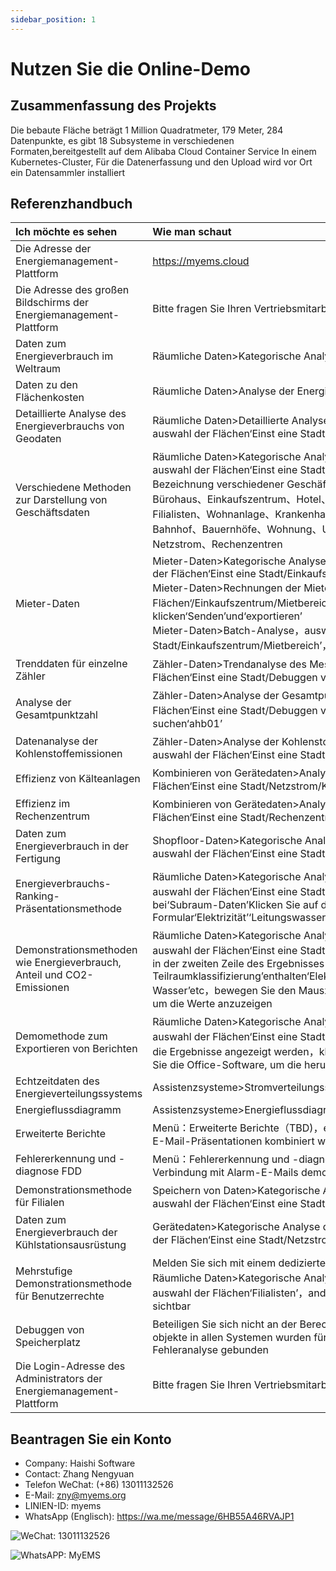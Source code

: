 ```yaml
---
sidebar_position: 1
---
```


# Nutzen Sie die Online-Demo

## Zusammenfassung des Projekts

Die bebaute Fläche beträgt 1 Million Quadratmeter, 179 Meter, 284 Datenpunkte, es gibt 18 Subsysteme in verschiedenen Formaten,bereitgestellt auf dem Alibaba Cloud Container Service
In einem Kubernetes-Cluster, Für die Datenerfassung und den Upload wird vor Ort ein Datensammler installiert

## Referenzhandbuch

| Ich möchte es sehen                             |Wie man schaut                        |
| :---                              |      :-----                 |
| Die Adresse der Energiemanagement-Plattform                 | https://myems.cloud         |
| Die Adresse des großen Bildschirms der Energiemanagement-Plattform              | Bitte fragen Sie Ihren Vertriebsmitarbeiter                 |
| Daten zum Energieverbrauch im Weltraum                        | Räumliche Daten>Kategorische Analyse des Energieverbrauchs           |
| Daten zu den Flächenkosten                     | Räumliche Daten>Analyse der Energieverbrauchskosten           |
| Detaillierte Analyse des Energieverbrauchs von Geodaten                 |  Räumliche Daten>Detaillierte Analyse des Energieverbrauchs，auswahl der Flächen‘Einst eine Stadt/Bürohaus’          |
| Verschiedene Methoden zur Darstellung von Geschäftsdaten                 | Räumliche Daten>Kategorische Analyse des Energieverbrauchs，auswahl der Flächen‘Einst eine Stadt/ABC’,ABC bezeichnet die Bezeichnung verschiedener Geschäftsräume：Stadtregierung、Bürohaus、Einkaufszentrum、Hotel、Museum、Fabrik、Nationale Filialisten、Wohnanlage、Krankenhaus、Krankenhaus、Flugplatz、Bahnhof、Bauernhöfe、Wohnung、U-Bahnhof、Stadion、Netzstrom、Rechenzentren           |
| Mieter-Daten                          |  Mieter-Daten>Kategorische Analyse des Energieverbrauchs,auswahl der Flächen‘Einst eine Stadt/Einkaufszentrum/Mietbereich’<br/>Mieter-Daten>Rechnungen der Mieter，auswahl der Flächen‘/Einkaufszentrum/Mietbereich’，klicken‘Senden’und‘exportieren’<br/>Mieter-Daten>Batch-Analyse，auswahl der Flächen‘Einst eine Stadt/Einkaufszentrum/Mietbereich’，klicken‘Senden’und‘exportieren’          |
| Trenddaten für einzelne Zähler                  | Zähler-Daten>Trendanalyse des Messgeräts，auswahl der Flächen‘Einst eine Stadt/Debuggen von Speicherplatz’           |
| Analyse der Gesamtpunktzahl                     |  Zähler-Daten>Analyse der Gesamtpunktzahl，auswahl der Flächen‘Einst eine Stadt/Debuggen von Speicherplatz’，suchen‘ahb01’          |
|  Datenanalyse der Kohlenstoffemissionen                    |  Zähler-Daten>Analyse der Kohlenstoffemissionen von Messgeräten，auswahl der Flächen‘Einst eine Stadt/Debuggen von Speicherplatz’          |
|  Effizienz von Kälteanlagen                        |  Kombinieren von Gerätedaten>Analyse der Effizienz，auswahl der Flächen‘Einst eine Stadt/Netzstrom/Kälteanlagen’          |
|  Effizienz im Rechenzentrum                      | Kombinieren von Gerätedaten>Analyse der Effizienz，auswahl der Flächen‘Einst eine Stadt/Rechenzentren’           |
|  Daten zum Energieverbrauch in der Fertigung                      | Shopfloor-Daten>Kategorische Analyse des Energieverbrauchs，auswahl der Flächen‘Einst eine Stadt/Fabrik/Produktionsbereich’           |
|  Energieverbrauchs-Ranking-Präsentationsmethode                  | Räumliche Daten>Kategorische Analyse des Energieverbrauchs，auswahl der Flächen‘Einst eine Stadt’，klicken‘Senden’nach，bei‘Subraum-Daten’Klicken Sie auf das Formular‘Elektrizität’‘Leitungswasser’und so weiter           |
|  Demonstrationsmethoden wie Energieverbrauch, Anteil und CO2-Emissionen          | Räumliche Daten>Kategorische Analyse des Energieverbrauchs，auswahl der Flächen‘Einst eine Stadt’，klicken‘Senden’nach，es wird in der zweiten Zeile des Ergebnisses angezeigt‘Anteil der Teilraumklassifizierung’enthalten‘Elektrizität’‘Leitungswasser’‘Mittleres Wasser’etc，bewegen Sie den Mauszeiger über das Kreisdiagramm, um die Werte anzuzeigen           |
|  Demomethode zum Exportieren von Berichten                  |  Räumliche Daten>Kategorische Analyse des Energieverbrauchs ，auswahl der Flächen‘Einst eine Stadt’，klicken‘Senden’Warten Sie, bis die Ergebnisse angezeigt werden，klicken‘exportieren’，verwenden Sie die Office-Software, um die heruntergeladene Datei zu öffnen          |
| Echtzeitdaten des Energieverteilungssystems                  | Assistenzsysteme>Stromverteilungssystem           |
| Energieflussdiagramm                          | Assistenzsysteme>Energieflussdiagramm           |
| Erweiterte Berichte                        | Menü：Erweiterte Berichte（TBD)，es kann mit erweiterten Berichts-E-Mail-Präsentationen kombiniert werden           |
| Fehlererkennung und -diagnose FDD                 | Menü：Fehlererkennung und -diagnose（TBD)，es kann in Verbindung mit Alarm-E-Mails demonstriert werden           |
| Demonstrationsmethode für Filialen                   |  Speichern von Daten>Kategorische Analyse des Energieverbrauchs，auswahl der Flächen‘Einst eine Stadt/Filialisten/Östlich’          |
| Daten zum Energieverbrauch der Kühlstationsausrüstung                 | Gerätedaten>Kategorische Analyse des Energieverbrauchs，auswahl der Flächen‘Einst eine Stadt/Netzstrom/Kälteanlagen’           |
|  Mehrstufige Demonstrationsmethode für Benutzerrechte              | Melden Sie sich mit einem dedizierten Filialkonto für Filialisten an，Räumliche Daten>Kategorische Analyse des Energieverbrauchs，auswahl der Flächen‘Filialisten’，andere Geschäftsräume sind nicht sichtbar           |
|  Debuggen von Speicherplatz                        | Beteiligen Sie sich nicht an der Berechnung des Energieverbrauchs，objekte in allen Systemen wurden für eine schnelle Anzeige und Fehleranalyse gebunden           |
| Die Login-Adresse des Administrators der Energiemanagement-Plattform          | Bitte fragen Sie Ihren Vertriebsmitarbeiter           |


## Beantragen Sie ein Konto

- Company: Haishi Software
- Contact: Zhang Nengyuan
- Telefon WeChat: (+86) 13011132526
- E-Mail: zny@myems.org
- LINIEN-ID: myems
- WhatsApp (Englisch): https://wa.me/message/6HB55A46RVAJP1

![WeChat: 13011132526](/img/wechat_nengyuanzhang.png)

![WhatsAPP: MyEMS](/img/whatsapp_myems.png)

